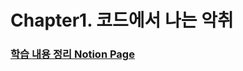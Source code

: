 # Chapter1. 코드에서 나는 악취



### [학습 내용 정리 Notion Page](https://observant-colt-711.notion.site/3-1571f141e9b045f4afca25cf12be115e)
